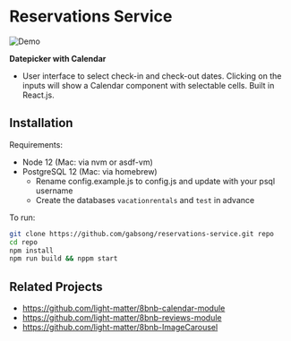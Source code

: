 # Reservations Service

<img src="https://i.imgur.com/4aVZ0wi.gif" title="Demo" />

**Datepicker with Calendar**
- User interface to select check-in and check-out dates. Clicking on the inputs will show a Calendar component with selectable cells. Built in React.js.

## Installation
Requirements:
- Node 12 (Mac: via nvm or asdf-vm)
- PostgreSQL 12 (Mac: via homebrew)
  - Rename config.example.js to config.js and update with your psql username
  - Create the databases `vacationrentals` and `test` in advance

To run:
```sh
git clone https://github.com/gabsong/reservations-service.git repo
cd repo
npm install
npm run build && nppm start
```

## Related Projects
  - https://github.com/light-matter/8bnb-calendar-module
  - https://github.com/light-matter/8bnb-reviews-module
  - https://github.com/light-matter/8bnb-ImageCarousel
